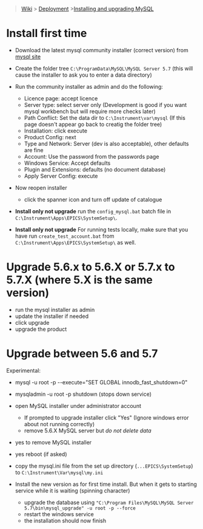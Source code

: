 > [Wiki](Home) > [Deployment](Deployment) >[Installing and upgrading MySQL](Installing-and-Upgrading-MySQL)

# Install first time

- Download the latest mysql community installer (correct version) from [mysql site](https://dev.mysql.com/downloads/mysql/)
- Create the folder tree `C:\ProgramData\MySQL\MySQL Server 5.7` (this will cause the installer to ask you to enter a data directory)
- Run the community installer as admin and do the following:
    - Licence page: accept licence
    - Server type: select server only (Development is good if you want mysql workbench but will require more checks later)
    - Path Conflict: Set the data dir to `C:\Instrument\var\mysql` (If this page doesn't appear go back to creatig the folder tree)
    - Installation: click execute
    - Product Config: next
    - Type and Network: Server (dev is also acceptable), other defaults are fine
    - Account: Use the password from the passwords page
    - Windows Service: Accept defaults
    - Plugin and Extensions: defaults (no document database)
    - Apply Server Config: execute
- Now reopen installer
    - click the spanner icon and turn off update of catalogue

- **Install only not upgrade** run the `config_mysql.bat` batch file in `C:\Instrument\Apps\EPICS\SystemSetup\`.
- **Install only not upgrade** For running tests locally, make sure that you have run `create_test_account.bat` from `C:\Instrument\Apps\EPICS\SystemSetup\` as well.

# Upgrade 5.6.x to 5.6.X or 5.7.x to 5.7.X (where 5.X is the same version)

- run the mysql installer as admin
- update the installer if needed
- click upgrade
- upgrade the product

# Upgrade between 5.6 and 5.7

Experimental:

- mysql -u root -p --execute="SET GLOBAL innodb_fast_shutdown=0"
- mysqladmin -u root -p shutdown (stops down service)

- open MySQL installer under administrator account
  - If prompted to upgrade installer click "Yes" (Ignore windows error about not running correctly)
  - remove 5.6.X MySQL server but *do not delete data*
- yes to remove MySQL installer
- yes reboot (if asked)
- copy the mysql.ini file from the set up directory (`...EPICS\SystemSetup`) to `C:\Instrument\Var\mysql\my.ini`
- Install the new version as for first time install. But when it gets to starting service while it is waiting (spinning character)
    - upgrade the database using `"C:\Program Files\MySQL\MySQL Server 5.7\bin\mysql_upgrade" -u root -p --force`
    - restart the windows service
    - the installation should now finish

